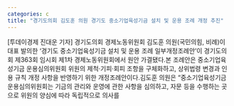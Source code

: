 ```yaml
---
categories: c
title: "경기도의회 김도훈 의원 경기도 중소기업육성기금 설치 및 운용 조례 개정 추진"
---
```

[투데이경제 진대운 기자] 경기도의회 경제노동위원회 김도훈 의원(국민의힘, 비례)이 대표 발의한 ‘경기도 중소기업육성기금 설치 및 운용 조례 일부개정조례안’이 경기도의회 제363회 임시회 제1차 경제노동위원회에서 원안 가결됐다.본 조례안은 중소기업육성기금 운용심의위원회 위원의 제척·기피·회피 조항을 구체화하고, 상위법령 변경과 인용 규칙 개정 사항을 반영하기 위한 개정조례안이다.김도훈 의원은 “중소기업육성기금 운용심의위원회는 기금의 관리와 운영에 관한 사항을 심의하고, 자문 등을 수행하는 곳으로 위원의 양심에 따라 독립적으로 의사를